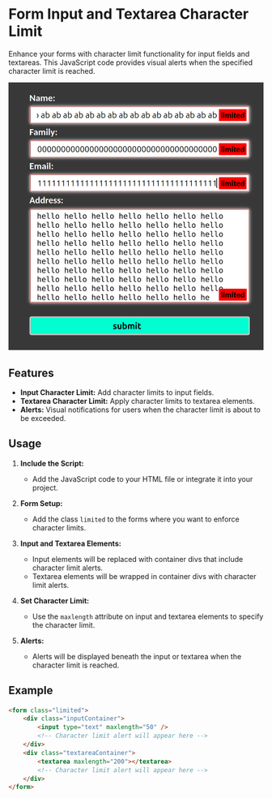 # Form Input and Textarea Character Limit

Enhance your forms with character limit functionality for input fields and textareas. This JavaScript code provides visual alerts when the specified character limit is reached.

![Example Image](preview/Screenshot.png)

## Features

- **Input Character Limit:** Add character limits to input fields.
- **Textarea Character Limit:** Apply character limits to textarea elements.
- **Alerts:** Visual notifications for users when the character limit is about to be exceeded.

## Usage

1. **Include the Script:**
   - Add the JavaScript code to your HTML file or integrate it into your project.

2. **Form Setup:**
   - Add the class `limited` to the forms where you want to enforce character limits.

3. **Input and Textarea Elements:**
   - Input elements will be replaced with container divs that include character limit alerts.
   - Textarea elements will be wrapped in container divs with character limit alerts.

4. **Set Character Limit:**
   - Use the `maxlength` attribute on input and textarea elements to specify the character limit.

5. **Alerts:**
   - Alerts will be displayed beneath the input or textarea when the character limit is reached.

## Example

```html
<form class="limited">
    <div class="inputContainer">
        <input type="text" maxlength="50" />
        <!-- Character limit alert will appear here -->
    </div>
    <div class="textareaContainer">
        <textarea maxlength="200"></textarea>
        <!-- Character limit alert will appear here -->
    </div>
</form>
